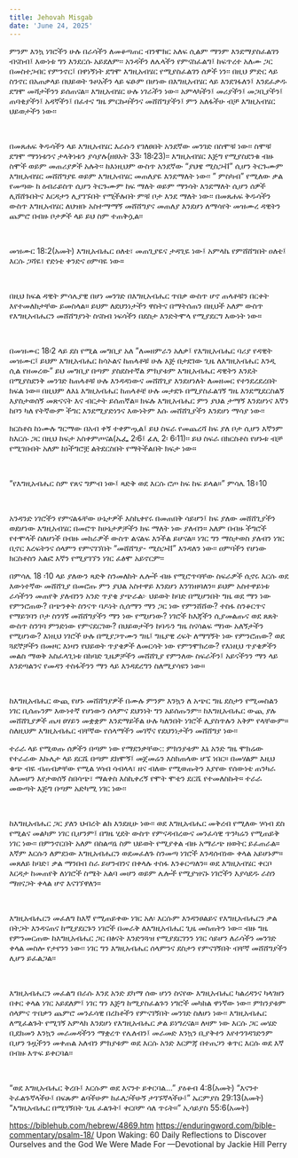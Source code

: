 ```yaml
---
title: Jehovah Misgab
date: 'June 24, 2025'
---
```


<script>
  import { theme2 } from '../../../../store/themes/theme2.svelte';
  import ArticleHero from '../../../../components/article_components/article_hero.svelte';
  import ArticleHeader from '../../../../components/article_components/article_header.svelte';
</script>

<ArticleHero 
  title={title} 
  date={date}
  subtopic={theme2.subtopics[1]} 
/>

<ArticleHeader content="ጄሆቫ ሚስጋቭ: እግዚአብሄር መሸሸግያዬ" />

ምንም እንኳ ነገሮችን ሁሉ በራሳችን ለመቆጣጠር ብንሞክር አለፍ ሲልም ማንም እንደማያስፈልገን ብናስብ፤ እውነቱ ግን እንደርሱ አይደለም፡፡ አንዳችን ለሌላችን የምናስፈልግ፤ ከፍጥረተ አለሙ ጋር በመስተጋብር የምንኖር፤ በዋነኝነት ደግሞ እግዚአብሄር የሚያስፈልገን ሰዎች ነን፡፡ በዚህ  ምድር ላይ ስንኖር በአጠቃላይ በህይወት ጉዞአችን ላይ ፍፁም በሆነው በእግዚአብሄር ላይ እንደገፋለን፤ እንደፈቃዱ ደግሞ መሻታችንን ይሰጠናል፡፡ እግዚአብሄር ሁሉ ነገራችን ነው፡፡ አምላካችን፤ መሪያችን፤ መጋቢያችን፤ ጠባቂያችን፤ አዳኛችን፤ በፈተና ግዜ ምርኩዛችንና መሸሸግያችን፤ ምን አለፋችሁ ብቻ እግዚአብሄር ህይወታችን ነው፡፡

<br />
 
በመጸሐፍ ቅዱሳችን ላይ እግዚአብሄር እራሱን የገለፀበት አንደኛው መንገድ በስሞቹ ነው፡፡ ስሞቹ ደግሞ ማንነቱንና ታላቅነቱን ያሳያሉ(ዘፀአት 33፡ 18፡23)፡፡
እግዚአብሄር እጅግ የሚያስደንቁ ብዙ ስሞች ወይም መጠሪያዎች አሉት፡፡ ከእነዚህም ውስጥ አንደኛው “ያህዌ ሚስጋቭ” ሲሆን ትርጉሙም እግዚአብሄር መሸሸግያዬ ወይም እግዚአብሄር መጠለያዬ እንደማለት ነው፡፡ ” ምስካብ” የሚለው ቃል የመጣው ከ ዕብራይስጥ ሲሆን ትርጉሙም ከፍ ማለት ወይም ማንሳት እንደማለት ሲሆን ሰዎች ሊሸሸጉበትና እርዳታን ሊያገኙበት የሚችሉበት ምቹ ቦታ እንደ ማለት ነው፡፡ በመጸሐፍ ቅዱሳችን ውስጥ እግዚአብሄር ለህዝቡ አስተማማኝ መሸሸግያና መጠለያ እንደሆነ ለማሳየት መዝሙረ ዳዊትን ጨምሮ በብዙ ቦታዎች ላይ ይህ ስም ተጠቅሷል፡፡

<br />
 
መዝሙር 18:2(አመት)
እግዚአብሔር ዐለቴ፣ መጠጊያዬና ታዳጊዬ ነው፤ አምላኬ የምሸሸግበት ዐለቴ፤ እርሱ ጋሻዬ፣ የድነቴ ቀንድና ዐምባዬ ነው። 

<br />
 
በዚህ ክፍል ዳዊት ምሳሌያዊ በሆነ መንገድ በእግዚአብሔር ጥበቃ ውስጥ ሆኖ ጠላቶቹን በርቀት እየተመለከታቸው ይመስላል። ይህም ለደህንነታችን ዋስትና በማትሰጠን በዚህች አለም ውስጥ የእግዚአብሔርን መሸሸግያነት ስናስብ ነፍሳችን በደስታ እንድትሞላ የሚያደርግ እውነት ነው።

<br />
 
<ArticleHeader content="የእግዚአብሔር ከለላ" />

በመዝሙር 18፡2 ላይ ደስ የሚል መግቢያ አለ ”ለመዘምራን አለቃ፤ የእግዚአብሔር ባሪያ የዳዊት መዝሙር፤ ይህም እግዚአብሔር ከሳኦልና ከጠላቶቹ ሁሉ እጅ በታደገው ጊዜ ለእግዚአብሔር እንዲ ሲል የዘመረው” ይህ መግቢያ በጣም ያስደስተኛል ምክያቱም እግዚአብሔር ዳዊትን እንዴት በሚያስደንቅ መንገድ  ከጠላቶቹ ሁሉ እንዳዳነውና መሸሸጊያ እንደሆነለት ለመዘመር የተንደረደረበት ክፍል ነው። በዚህም ለእኔ እግዚአብሔር ከጠላቶቼ ሁሉ መታደጉ በሚያስፈልገኝ ግዜ እንደሚደርስልኝ እያስታወሰኝ መጽናናት እና ብርታት ይሰጠኛል።
ክፍሉ እግዚአብሔር ምን ያህል ታማኝ እንደሆነና እኛን ከቦን ካለ የትኛውም ችግር እንደሚያድነንና እውነትም እሱ መሸሸጊያችን እንደሆነ ማሳያ ነው፡፡

<ArticleHeader content="የመሸሸግያው ስፍራ" />

ክርስቶስ ከነሙሉ ግርማው በአብ ቀኝ ተቀምጧል፤ ይህ ስፍራ የመጨረሻ ከፍ ያለ ቦታ ሲሆን እኛንም ከእርሱ ጋር በዚህ ከፍታ አስቀምጦናል(ኤፌ 2፡6፤ ፊሊ 2፡ 6፡11)፡፡ ይህ ስፍራ በክርስቶስ የሆኑቱ ብቻ የሚገቡበት አለም ከነችግሮቿ ልትደርስበት የማትችልበት ክፍታ ነው።

<br />
 
“የእግዚአብሔር ስም የጸና ግምብ ነው፤ ጻድቅ ወደ እርሱ ሮጦ ከፍ ከፍ ይላል።”   ምሳሌ 18፥10
 
<br />
 
አንዳንድ ነገሮችን የምናልፋቸው ሁኔታዎች እስኪቀየሩ በመጠበቅ ሳይሆን፤ ከፍ ያለው መሸሸጊያችን ወደሆነው እግዚአብሄር በመሮጥ ከሁኔታዎቻችን ክፍ ማለት ነው ያለብን።  አለም በብዙ ችግሮች የተሞላች ስለሆነች በብዙ መከራዎች ውስጥ ልናልፍ እንችል ይሆናል። ነገር ግን ማስታወስ ያለብን ነገር ቢኖር እረፍትንና ሰላምን የምናገኘበት “መሸሸግያ- ሚስጋቭ” እንዳለን ነው፡፡ ዐምባችን የሆነው ክርስቶስን አልፎ እኛን የሚያገኘን ነገር ፈፅሞ አይኖርም፡፡

<ArticleHeader content="ከፍታውን መፈለግ" />

በምሳሌ 18 ፡10 ላይ ያለውን ጻድቅ ስንመለከት ሌሎች ብዙ የሚሮጥባቸው ስፍራዎች ሲኖሩ እርሱ ወደ እውነተኛው መሸሸጊያ በመሮጡ ምን ያህል አስተዋይ እንደሆነ እንገነዘባለን። ይህም አስተዋይነቱ ራሳችንን መጠየቅ ያለብንን አንድ ጥያቄ ያጭራል፦ ህይወት ከባድ በሚሆንበት ግዜ ወደ ማን ነው የምንሮጠው? በጭንቀት ስንናጥ ባዶነት ሲሰማን ማን ጋር ነው የምንሸሸው? ተስፋ ስንቆርጥና የማይገባን ቦታ ስንገኝ መሸሸግያችን ማን ነው የሚሆነው? ነገሮች ከእጃችን ሲያመልጡና ወደ ጸጸት ውስጥ ስንገባ ምንድነው የምናደርገው? በህይወታችን ከባዱን ግዜ ስናሳልፍ ማነው አለኝታችን የሚሆነው? እነዚህ ነገሮች ሁሉ በሚያጋጥሙን ግዜ፤ ግዜያዊ ረፍት ለማግኝት ነው የምንሮጠው? ወደ ጓደኞቻችን በመዞር እነዛን የህይወት ጥያቄዎች ለመርሳት ነው የምንሞክረው? የእነዚህ ጥያቄዎችን መልስ ማወቅ አስፈላጊነቱ በከባድ ጊዜዎቻችን መሸሸጊያ የምንለው ስፍራችን፤ አይናችንን ማን ላይ እንደጣልንና የመዳን ተስፋችንን ማን ላይ እንዳደረግን ስለሚያሳዩን ነው።

<br />
 
ከእግዚአብሔር ውጪ የሆኑ መሸሸግያዎች በሙሉ ምንም እንኳን ለ አጭር ግዜ ደስታን የሚመስልን ነገር ቢሰጡንም እውነተኛ የሆነውን ሰላምና ደህንነት ግን አይሰጡንም፡፡ ከእግዚአብሔር ውጪ ያሉ መሸሸጊያዎች ጤዛ ፀሃይን መቋቋም እንደማይችል ሁሉ ካለንበት ነገሮች ሊያስጥሉን አቅም የላቸውም። ስለዚህም እግዚአብሔር ብቸኛው የሰላማችን መገኛና የደህንነታችን መሸሸግያ ነው፡፡

<ArticleHeader content="ለመቀጠል እርዳታ ያስፈልገናል" />

ተራራ ላይ የሚወጡ ሰዎችን በጣም ነው የማደንቃቸው:: ምክንያቱም እኔ አንድ ግዜ ሞክሬው የተራራው እኩሌታ ላይ ደርሼ በጣም ደክሞኝ፤ መጀመሬን እስክጠላው ሆኜ ነበር። በመሃልም እዚህ ቁጭ ብዬ ብጠብቃቸው የሚል ሃሳብ ሳብላላ፣ ዘና ብለው የሚወጡትን እያየው የሰውነቴ ጠንካራ አለመሆን እየታወሰኝ ስበሳጭ፣ ማልቀስ እስኪቀረኝ የሞት ሞቴን ደርሼ የተመለስኩት። ተራራ መውጣት እጅግ በጣም አድካሚ ነገር ነው፡፡

<br />
 
ከእግዚአብሔር ጋር ያለን ህብረት ልክ እንደዚሁ ነው፡፡ ወደ እግዚአብሔር መቅረብ የሚለው ሃሳብ ደስ የሚልና መልካም ነገር ቢሆንም፤ በግዜ ሂደት ውስጥ የምናዳብረውና መንፈሳዊ ጥንካሬን የሚጠይቅ ነገር ነው፡፡ በምንኖርበት አለም በስልጣኔ ስም ህይወት የሚያቀል ብዙ አማራጭ ዘወትር ይፈጠራል። እኛም እርሱን ለምደነው እግዚአብሔርን ወደመፈለጉ ስንመጣ ነገሮች እንዳሰብነው ቀላል አይሆኑም። መጸለይ ከባድ፣ ቃል ማንበብ ስራ ይሆንብንና በቀላሉ ተስፋ እንቆርጣለን። ወደ እግዚአብሄር ቀርቦ እርዳታ ከመጠየቅ ለነገሮች ስሜት አልባ መሆን ወይም ሌሎች የሚያዝናኑ ነገሮችን  እያሳደዱ ራስን ማዘናጋት ቀላል ሆኖ እናገኘዋለን።

<br />
 
እግዚአብሔርን መፈለግ ከእኛ የሚጠይቀው ነገር አለ፡ እርሱም እንዳንፀልይና የእግዚአብሔርን ቃል በትጋት እንዳናጠና ከሚያደርጉን ነገሮች በመራቅ ለእግዚአብሔር ጊዜ መስጠትን ነው፡፡ ብዙ ግዜ የምንመርጠው ከእግዚአብሔር ጋር በፅናት እንድንጓዝ የሚያደርገንን ነገር ሳይሆን ለራሳችን መንገድ ቀላል መስሎ የታየንን ነው፡፡ ነገር ግን እግዚአብሔር ሰላምንና ደስታን የምናገኝበት ብቸኛ መሸሸግያችን ሊሆን ይፈልጋል፡፡

<br />
 
እግዚአብሔርን መፈልግ በራሱ እንደ አንድ ደካማ ሰው ሆነን ስናየው እግዚአብሔር ካልረዳንና ካላገዘን በቀር ቀላል ነገር አይደለም፤ ነገር ግን እጅግ ከሚያስፈልጉን ነግሮች መካከል ዋነኛው ነው፡፡ ምክንያቱም ሰላምና ጥበቃን ጨምሮ መንፈሳዊ በረከቶችን የምናገኝበት መንገድ ስለሆነ ነው፡፡ እግዚአብሔር ለሚፈልጉት የሚገኝ አምላክ እንደሆነ የእግዚአብሔር ቃል ይነግረናል። ለዛም ነው እርሱ ጋር መሄድ ቢደክመን እንኳን መራመዳችንን ማቋረጥ የሌለብን፤ መራመድ እንኳን ቢያቅተን እየተንገዳገድንም ቢሆን ጉዟችንን መቀጠል አለብን ምክያቱም ወደ እርሱ አንድ እርምጃ በተጠጋን ቁጥር እርሱ ወደ እኛ በብዙ እጥፍ ይቀርባል፡፡ 

<br />
 
“ወደ እግዚአብሔር ቅረቡ፤ እርሱም ወደ እናንተ ይቀርባል…” ያዕቆብ 4:8(አመት)
“እናንተ ትፈልጉኛላችሁ፤ በፍጹም ልባችሁም ከፈለጋችሁኝ ታገኙኛላችሁ፤” ኤርምያስ 29:13(አመት)
“እግዚአብሔር በሚገኝበት ጊዜ ፈልጉት፤ ቀርቦም ሳለ ጥሩት።” ኢሳይያስ 55:6(አመት)
 

<ArticleHeader content="References" />

https://biblehub.com/hebrew/4869.htm
https://enduringword.com/bible-commentary/psalm-18/
Upon Waking: 60 Daily Reflections to Discover Ourselves and the God We Were Made For —Devotional by Jackie Hill Perry